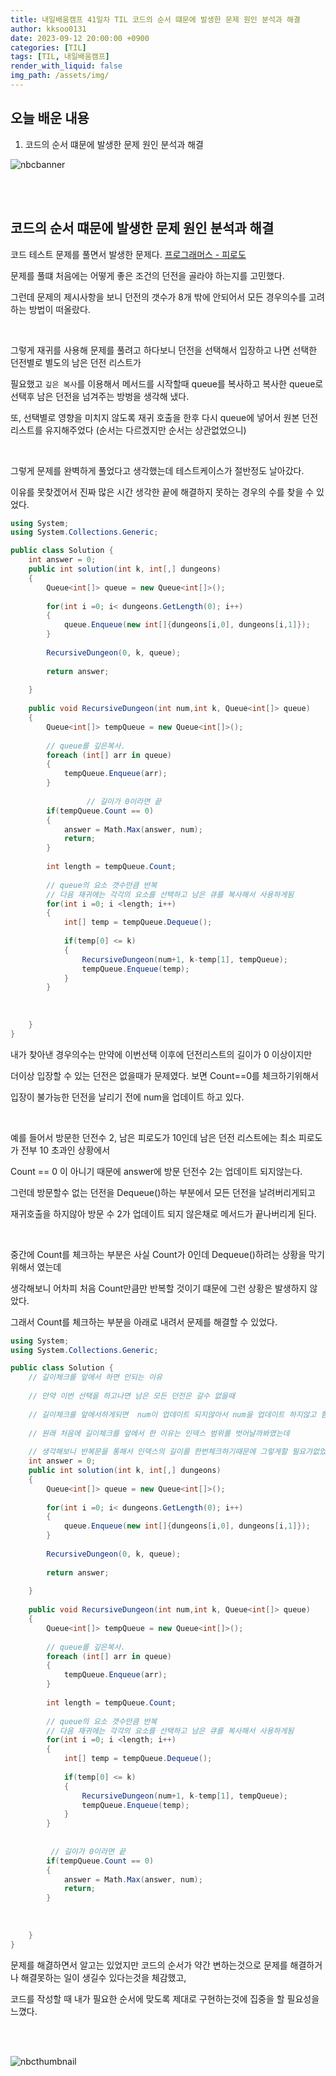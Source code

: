 ```yaml
---
title: 내일배움캠프 41일차 TIL 코드의 순서 떄문에 발생한 문제 원인 분석과 해결
author: kksoo0131
date: 2023-09-12 20:00:00 +0900
categories: [TIL]
tags: [TIL, 내일배움캠프]
render_with_liquid: false
img_path: /assets/img/
---
```


## 오늘 배운 내용

1. 코드의 순서 떄문에 발생한 문제 원인 분석과 해결


![nbcbanner](TILbanner.png)

<br/>
<br/>

## 코드의 순서 떄문에 발생한 문제 원인 분석과 해결

코드 테스트 문제를 풀면서 발생한 문제다. [프로그래머스 - 피로도](https://school.programmers.co.kr/learn/courses/30/lessons/87946#)

문제를 풀떄 처음에는 어떻게 좋은 조건의 던전을 골라야 하는지를 고민했다.

그런데 문제의 제시사항을 보니 던전의 갯수가 8개 밖에 안되어서 모든 경우의수를 고려하는 방법이 떠올랐다.

<br/>

그렇게 재귀를 사용해 문제를 풀려고 하다보니 던전을 선택해서 입장하고 나면 선택한 던전별로 별도의 남은 던전 리스트가

필요했고 `깊은 복사`를 이용해서 메서드를 시작할때 queue를 복사하고 복사한 queue로 선택후 남은 던전을 넘겨주는 방벙을 생각해 냈다.

또, 선택별로 영향을 미치지 않도록 재귀 호출을 한후 다시 queue에 넣어서 원본 던전 리스트를 유지해주었다 (순서는 다르겠지만 순서는 상관없었으니)

<br/>

그렇게 문제를 완벽하게 풀었다고 생각했는데 테스트케이스가 절반정도 날아갔다.

이유를 못찾겠어서 진짜 많은 시간 생각한 끝에 해결하지 못하는 경우의 수를 찾을 수 있었다.

```cs
using System;
using System.Collections.Generic;

public class Solution {
    int answer = 0;
    public int solution(int k, int[,] dungeons) 
    {   
        Queue<int[]> queue = new Queue<int[]>();
        
        for(int i =0; i< dungeons.GetLength(0); i++)
        {
            queue.Enqueue(new int[]{dungeons[i,0], dungeons[i,1]});
        }
        
        RecursiveDungeon(0, k, queue);
        
        return answer;
        
    }
    
    public void RecursiveDungeon(int num,int k, Queue<int[]> queue)
    {
        Queue<int[]> tempQueue = new Queue<int[]>();
        
        // queue를 깊은복사.
        foreach (int[] arr in queue)
        {
            tempQueue.Enqueue(arr);
        }
        
                 // 길이가 0이라면 끝
        if(tempQueue.Count == 0)
        {
            answer = Math.Max(answer, num);
            return;
        }
               
        int length = tempQueue.Count;
        
        // queue의 요소 갯수만큼 반복
        // 다음 재귀에는 각각의 요소를 선택하고 남은 큐를 복사해서 사용하게됨
        for(int i =0; i <length; i++)
        {
            int[] temp = tempQueue.Dequeue();
            
            if(temp[0] <= k)
            {
                RecursiveDungeon(num+1, k-temp[1], tempQueue);
                tempQueue.Enqueue(temp);
            }
        }
        
       
        
    }
}
```

내가 찾아낸 경우의수는 만약에 이번선택 이후에 던전리스트의 길이가 0 이상이지만

더이상 입장할 수 있는 던전은 없을때가 문제였다. 보면 Count==0를 체크하기위해서

입장이 불가능한 던전을 날리기 전에 num을 업데이트 하고 있다.

<br/>

예를 들어서 방문한 던전수 2, 남은 피로도가 10인데 남은 던전 리스트에는 최소 피로도가 전부 10 초과인 상황에서

Count == 0 이 아니기 때문에 answer에 방문 던전수 2는 업데이트 되지않는다.

그런데 방문할수 없는 던전을 Dequeue()하는 부분에서 모든 던전을 날려버리게되고

재귀호출을 하지않아 방문 수 2가 업데이트 되지 않은채로 메서드가 끝나버리게 된다.

<br/>

중간에 Count를 체크하는 부분은 사실 Count가 0인데 Dequeue()하려는 상황을 막기 위해서 였는데

생각해보니 어차피 처음 Count만큼만 반복할 것이기 떄문에 그런 상황은 발생하지 않았다.

그래서 Count를 체크하는 부분을 아래로 내려서 문제를 해결할 수 있었다.

```cs
using System;
using System.Collections.Generic;

public class Solution {
    // 길이체크를 앞에서 하면 안되는 이유
    
    // 만약 이번 선택을 하고나면 남은 모든 던전은 갈수 없을때
    
    // 길이체크를 앞에서하게되면  num이 업데이트 되지않아서 num을 업데이트 하지않고 함수가 종료됨
    
    // 원래 처음에 길이체크를 앞에서 한 이유는 인덱스 범위를 벗어날까봐였는데
    
    // 생각해보니 반복문을 통해서 인덱스의 길이를 한번체크하기때문에 그렇게할 필요가없었다.
    int answer = 0;
    public int solution(int k, int[,] dungeons) 
    {   
        Queue<int[]> queue = new Queue<int[]>();
        
        for(int i =0; i< dungeons.GetLength(0); i++)
        {
            queue.Enqueue(new int[]{dungeons[i,0], dungeons[i,1]});
        }
        
        RecursiveDungeon(0, k, queue);
        
        return answer;
        
    }
    
    public void RecursiveDungeon(int num,int k, Queue<int[]> queue)
    {
        Queue<int[]> tempQueue = new Queue<int[]>();
        
        // queue를 깊은복사.
        foreach (int[] arr in queue)
        {
            tempQueue.Enqueue(arr);
        }
               
        int length = tempQueue.Count;
        
        // queue의 요소 갯수만큼 반복
        // 다음 재귀에는 각각의 요소를 선택하고 남은 큐를 복사해서 사용하게됨
        for(int i =0; i <length; i++)
        {
            int[] temp = tempQueue.Dequeue();
            
            if(temp[0] <= k)
            {
                RecursiveDungeon(num+1, k-temp[1], tempQueue);
                tempQueue.Enqueue(temp);
            }
        }
        
         
         // 길이가 0이라면 끝
        if(tempQueue.Count == 0)
        {
            answer = Math.Max(answer, num);
            return;
        }
        
       
        
    }
}
```

문제를 해겷하면서 알고는 있었지만 코드의 순서가 약간 변하는것으로 문제를 해결하거나 해결못하는 일이 생길수 있다는것을 체감했고,

코드를 작성할 때 내가 필요한 순서에 맞도록 제대로 구현하는것에 집중을 할 필요성을 느꼈다.

<br/>
<br/>

![nbcthumbnail](thumbnail-image.png)